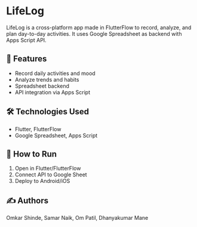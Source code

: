 # LifeLog

LifeLog is a cross-platform app made in FlutterFlow to record, analyze, and plan day-to-day activities. It uses Google Spreadsheet as backend with Apps Script API.

## 🔧 Features
- Record daily activities and mood
- Analyze trends and habits
- Spreadsheet backend
- API integration via Apps Script

## 🛠️ Technologies Used
- Flutter, FlutterFlow
- Google Spreadsheet, Apps Script

## 🚀 How to Run
1. Open in Flutter/FlutterFlow
2. Connect API to Google Sheet
3. Deploy to Android/iOS

## ✍️ Authors
Omkar Shinde, Samar Naik, Om Patil, Dhanyakumar Mane
